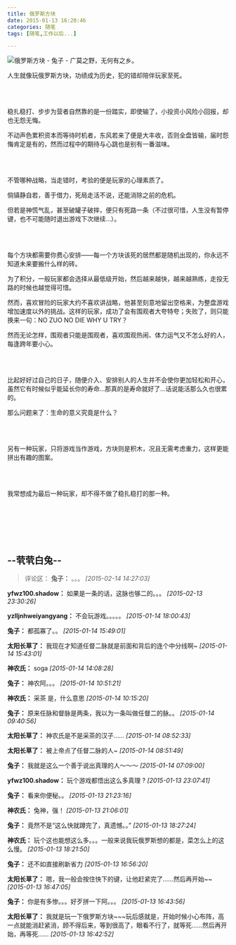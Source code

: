 ```yaml
---
title: 俄罗斯方块
date: 2015-01-13 16:20:46
categories: 随笔
tags: [随笔,工作以后...]

---
```

![俄罗斯方块 - 兔子 - 广莫之野，无何有之乡。](2447143447540078320.jpg)

人生就像玩俄罗斯方块，功绩成为历史，犯的错却陪伴玩家至死。

<br /><br />

稳扎稳打、步步为营者自然靠的是一份踏实，即使输了，小投资小风险小回报，却也无怨无悔。

不动声色累积资本而等待时机者，东风若来了便是大丰收，否则全盘皆输，届时怨悔肯定是有的，然而过程中的期待与心跳也是别有一番滋味。

<br /><br />

不管哪种战略，当走错时，考验的便是玩家的心理素质了。

倘镇静自若，善于借力，死局走活不说，还能消除之前的危机。

但若是神慌气乱，甚至破罐子破摔，便只有死路一条（不过很可惜，人生没有暂停键，也不可能随时退出游戏下次继续...）。

<br /><br />

每个方块都需要你费心安排——每一个方块该死的居然都是随机出现的，你永远不知道未来要搬什么样的砖。

为了积分，一般玩家都会选择从最低级开始，然后越来越快，越来越熟练，走投无路的时候也越觉得可惜。

然而，喜欢冒险的玩家大约不喜欢讲战略，他甚至刻意地留出空格来，为整盘游戏增加速度以外的挑战。这样的玩家，成功了会有围观者大夸特夸；失败了，则只能换来一句：NO ZUO NO DIE WHY U TRY？

然而无论怎样，围观者只能是围观者，喜欢围观热闹、体力运气又不怎么好的人，每逢跨年要小心。

<br /><br />

比起好好过自己的日子，随便介入、安排别人的人生并不会使你更加轻松和开心，虽然它有时候似乎能延长你的寿命...那真的是寿命就好了...话说能活那么久也很累的。

那么问题来了：生命的意义究竟是什么？

<br /><br />

另有一种玩家，只将游戏当作游戏，方块则是积木，况且无需考虑重力，这样更能拼出有趣的图案。

<br /><br />

我常想成为最后一种玩家，却不得不做了稳扎稳打的那一种。

<br /><br />

<br /><br />

--茕茕白兔--
---
>评论区：
>**兔子：** 。。。  *[2015-02-14 14:27:03]*
>
**yfwz100.shadow：** 如果是一条的话，这脉也够二的。。。  *[2015-02-13 23:30:26]*
>
**yzlljnhweiyangyang：** 不会玩游戏。。。。。  *[2015-01-14 18:00:43]*
>
**兔子：** 都孤寡了。。  *[2015-01-14 15:49:01]*
>
**太阳长草了：** 我现在才知道任督二脉就是前面和背后的连个中分线啊~  *[2015-01-14 15:43:01]*
>
**神农氏：** soga  *[2015-01-14 14:08:28]*
>
**兔子：** 神农阿。。。  *[2015-01-14 10:51:21]*
>
**神农氏：** 采茶 是，什么意思  *[2015-01-14 10:15:20]*
>
**兔子：** 原来任脉和督脉是两条，我以为一条叫做任督二的脉。。  *[2015-01-14 09:40:56]*
>
**太阳长草了：** 神农氏是不是采茶的汉子……  *[2015-01-14 08:52:33]*
>
**太阳长草了：** 被上帝点了任督二脉的人~  *[2015-01-14 08:51:49]*
>
**兔子：** 我就是这么一个善于说出真理的人～～～  *[2015-01-14 07:09:00]*
>
**yfwz100.shadow：** 玩个游戏都悟出这么多真理 ?  *[2015-01-13 23:07:41]*
>
**兔子：** 看来你便秘。。  *[2015-01-13 21:23:16]*
>
**神农氏：** 兔神，强！  *[2015-01-13 21:06:01]*
>
**兔子：** 竟然不是“这么快就蹲完了，真遗憾。。”  *[2015-01-13 18:27:24]*
>
**神农氏：** 玩个这也能想这么多。。。一般来说我玩俄罗斯想的都是，菜怎么上的这么慢。  *[2015-01-13 18:21:50]*
>
**兔子：** 还不如直接刷新省力  *[2015-01-13 16:56:20]*
>
**太阳长草了：** 嗯，我一般会按住快下的键，让他赶紧完了……然后再开始~~  *[2015-01-13 16:47:05]*
>
**兔子：** 你是有多惨。。。好歹拼一下阿。。。  *[2015-01-13 16:43:56]*
>
**太阳长草了：** 我就是玩一下俄罗斯方块~~~玩后感就是，开始时候小心布阵，高一点就能消赶紧消，顾不得后来，等到很高了，眼看不行了，就等死……然后再开始，再等死……  *[2015-01-13 16:42:52]*
>
